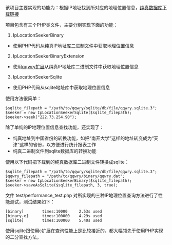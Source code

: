 该项目主要实现的功能为：根据IP地址找到所对应的地理位置信息，[纯真数据库下载链接](http://update.cz88.net/soft/qqwry.rar)

项目包含有三个PHP类文件，主要分别实现下面的功能：

1. IpLocationSeekerBinary
  * 使用PHP代码从纯真IP地址库二进制文件中获取地理位置信息
2. IpLocationSeekerBinaryExtension
  * 使用[qqwry扩展](http://pecl.php.net/package/qqwry)从纯真IP地址库二进制文件中获取地理位置信息
3. IpLocationSeekerSqlite
  * 使用PHP代码从sqlite地址库中获取地理位置信息


使用方法很简单：

    $sqlite_filepath = "/path/to/qqwry/sqlite/db/file/qqwry.sqlite.3";
    $seeker = new IpLocationSeekerSqlite($sqlite_filepath);
    $seeker->seek("222.73.254.90");

除了单纯的IP地理位置信息查找功能，还实现了：

* 纯真地址到中国省份的转换功能，如把“南开大学”这样的地址转变成为“天津”这样的省份，以方便进行统计报表工作
* 纯真二进制文件到sqlite数据库的转换功能

使用以下代码把下载到的纯真数据库二进制文件转换成sqlite：

    $sqlite_filepath = "/path/to/qqwry/sqlite/db/file/qqwry.sqlite.3";
    $qqwry_filepath = "/path/to/qqwry/binary/qqwry.dat";
    $seeker = new IpLocationSeekerBinary($sqlite_filepath);
    $seeker->saveAsSqlite($sqlite_filepath, 3, true);

文件 test/performance_test.php 对所实现的三种IP地理位置查询方法进行了性能测试，测试结果如下：

    [binary]        times:10000     2.53s used
    [binary-e]      times:100000    4.29s used
    [sqlite]        times:100000    5.40s used

使用sqlite跟使用c扩展在查询性能上是比较接近的，都大幅领先于使用PHP实现的二分查找方法。
